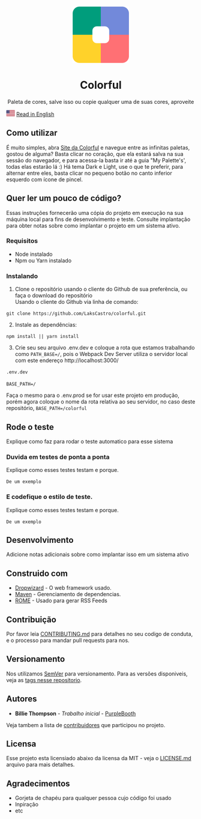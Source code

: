 
<p align="center">
  <img src="./src/assets/images/logo.png" width="150">
  <h1 align="center">Colorful</h1>
  <p align="center">Paleta de cores, salve isso ou copie qualquer uma de suas cores, aproveite</p>
</p>

<p>
  <img src="./src/assets/en.png" alt="Portuguese" height="16">
  <a href="https://github.com/LaksCastro/colorful/blob/master/README.md">Read in English</a>
</p>

## Como utilizar
É muito simples, abra [Site da Colorful](https://lakscastro.github.io/colorful/) e navegue entre as infinitas paletas, gostou de alguma? Basta clicar no coração, que ela estará salva na sua sessão do navegador, e para acessa-la basta ir até a guia "My Palette's', todas elas estarão lá :) Há tema Dark e Light, use o que te preferir, para alternar entre eles, basta clicar no pequeno botão no canto inferior esquerdo com ícone de pincel.

## Quer ler um pouco de código?
Essas instruções fornecerão uma cópia do projeto em execução na sua máquina local para fins de desenvolvimento e teste. Consulte implantação para obter notas sobre como implantar o projeto em um sistema ativo.

### Requisitos
- Node instalado
- Npm ou Yarn instalado

### Instalando
1. Clone o repositório usando o cliente do Github de sua preferência, ou faça o download do repositório  
Usando o cliente do Github via linha de comando:  
```
git clone https://github.com/LaksCastro/colorful.git
```

2. Instale as dependências:  
```
npm install || yarn install
```

3. Crie seu seu arquivo .env.dev e coloque a rota que estamos trabalhando como `PATH_BASE=/`, pois o Webpack Dev Server utiliza o servidor local com este endereço http://localhost:3000/
```
.env.dev

BASE_PATH=/
```

Faça o mesmo para o .env.prod se for usar este projeto em produção, porém agora coloque o nome da rota relativa ao seu servidor, no caso deste repositório, `BASE_PATH=/colorful`

## Rode o teste

Explique como faz para rodar o teste automatico para esse sistema

### Duvida em testes de ponta a ponta

Explique como esses testes testam e porque.

```
De um exemplo
```

### E codefique o estilo de teste.

Explique como esses testes testam e porque.

```
De um exemplo
```

## Desenvolvimento

Adicione notas adicionais sobre como implantar isso em um sistema ativo

## Construido com

* [Dropwizard](http://www.dropwizard.io/1.0.2/docs/) - O web framework usado.
* [Maven](https://maven.apache.org/) - Gerenciamento de dependencias.
* [ROME](https://rometools.github.io/rome/) - Usado para gerar RSS Feeds

## Contribuição

Por favor leia [CONTRIBUTING.md](https://gist.github.com/PurpleBooth/b24679402957c63ec426) para detalhes no seu codigo de  conduta, e o processo para mandar pull requests para nos.

## Versionamento

Nos utilizamos [SemVer](http://semver.org/) para versionamento. Para as versões disponiveis, veja as [tags nesse repositorio](https://github.com/your/project/tags). 

## Autores

* **Billie Thompson** - *Trabalho inicial* - [PurpleBooth](https://github.com/PurpleBooth)

Veja tambem a lista de [contribuidores](https://github.com/your/project/contributors) que participou no projeto.

## Licensa

Esse projeto esta licensiado abaixo da licensa da MIT - veja o [LICENSE.md](LICENSE.md) arquivo para mais detalhes.

## Agradecimentos

* Gorjeta de chapéu para qualquer pessoa cujo código foi usado
* Inpiração
* etc
